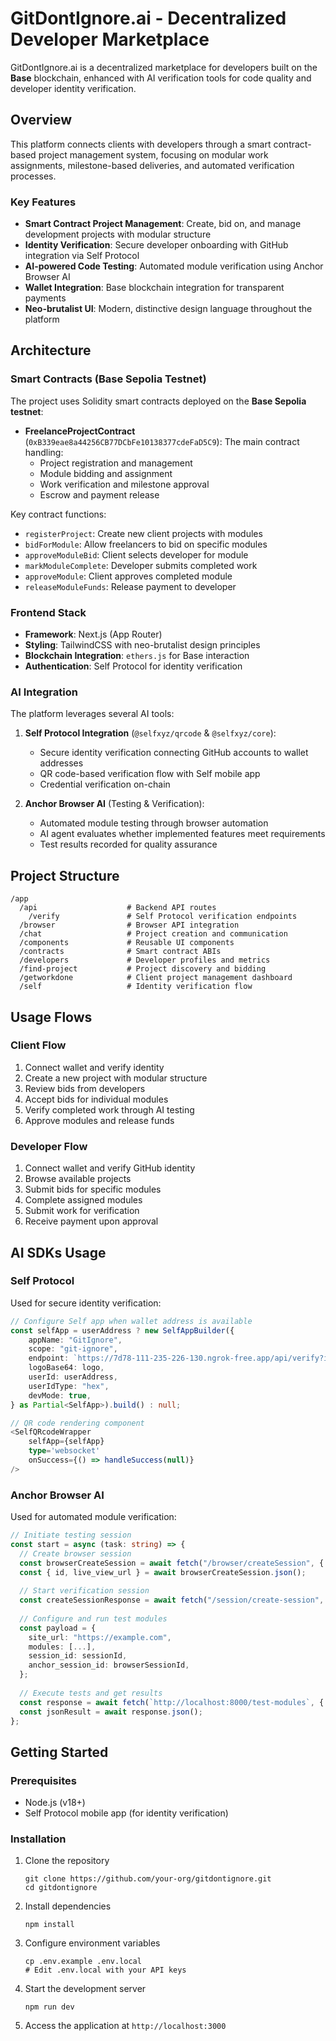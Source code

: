 # GitDontIgnore.ai - Decentralized Developer Marketplace

GitDontIgnore.ai is a decentralized marketplace for developers built on the **Base** blockchain, enhanced with AI verification tools for code quality and developer identity verification.

## Overview

This platform connects clients with developers through a smart contract-based project management system, focusing on modular work assignments, milestone-based deliveries, and automated verification processes.

### Key Features

- **Smart Contract Project Management**: Create, bid on, and manage development projects with modular structure  
- **Identity Verification**: Secure developer onboarding with GitHub integration via Self Protocol  
- **AI-powered Code Testing**: Automated module verification using Anchor Browser AI  
- **Wallet Integration**: Base blockchain integration for transparent payments  
- **Neo-brutalist UI**: Modern, distinctive design language throughout the platform  

## Architecture

### Smart Contracts (Base Sepolia Testnet)

The project uses Solidity smart contracts deployed on the **Base Sepolia testnet**:

- **FreelanceProjectContract** (`0xB339eae8a44256CB77DCbFe10138377cdeFaD5C9`): The main contract handling:
  - Project registration and management
  - Module bidding and assignment
  - Work verification and milestone approval
  - Escrow and payment release

Key contract functions:
- `registerProject`: Create new client projects with modules  
- `bidForModule`: Allow freelancers to bid on specific modules  
- `approveModuleBid`: Client selects developer for module  
- `markModuleComplete`: Developer submits completed work  
- `approveModule`: Client approves completed module  
- `releaseModuleFunds`: Release payment to developer  

### Frontend Stack

- **Framework**: Next.js (App Router)  
- **Styling**: TailwindCSS with neo-brutalist design principles  
- **Blockchain Integration**: `ethers.js` for Base interaction  
- **Authentication**: Self Protocol for identity verification  

### AI Integration

The platform leverages several AI tools:

1. **Self Protocol Integration** (`@selfxyz/qrcode` & `@selfxyz/core`):  
   - Secure identity verification connecting GitHub accounts to wallet addresses  
   - QR code-based verification flow with Self mobile app  
   - Credential verification on-chain  

2. **Anchor Browser AI** (Testing & Verification):  
   - Automated module testing through browser automation  
   - AI agent evaluates whether implemented features meet requirements  
   - Test results recorded for quality assurance  

## Project Structure


```
/app
  /api                    # Backend API routes
    /verify               # Self Protocol verification endpoints
  /browser                # Browser API integration
  /chat                   # Project creation and communication
  /components             # Reusable UI components
  /contracts              # Smart contract ABIs
  /developers             # Developer profiles and metrics
  /find-project           # Project discovery and bidding
  /getworkdone            # Client project management dashboard
  /self                   # Identity verification flow
```

## Usage Flows

### Client Flow
1. Connect wallet and verify identity
2. Create a new project with modular structure
3. Review bids from developers
4. Accept bids for individual modules
5. Verify completed work through AI testing
6. Approve modules and release funds

### Developer Flow
1. Connect wallet and verify GitHub identity
2. Browse available projects
3. Submit bids for specific modules
4. Complete assigned modules
5. Submit work for verification
6. Receive payment upon approval

## AI SDKs Usage

### Self Protocol
Used for secure identity verification:
```typescript
// Configure Self app when wallet address is available
const selfApp = userAddress ? new SelfAppBuilder({
    appName: "GitIgnore",
    scope: "git-ignore",
    endpoint: `https://7d78-111-235-226-130.ngrok-free.app/api/verify?isClient=false&githubUsername=${githubUsername}`,
    logoBase64: logo,
    userId: userAddress,
    userIdType: "hex",
    devMode: true,
} as Partial<SelfApp>).build() : null;

// QR code rendering component
<SelfQRcodeWrapper
    selfApp={selfApp}
    type='websocket'
    onSuccess={() => handleSuccess(null)}
/>
```

### Anchor Browser AI
Used for automated module verification:
```typescript
// Initiate testing session
const start = async (task: string) => {
  // Create browser session
  const browserCreateSession = await fetch("/browser/createSession", {...});
  const { id, live_view_url } = await browserCreateSession.json();
  
  // Start verification session
  const createSessionResponse = await fetch("/session/create-session", {...});
  
  // Configure and run test modules
  const payload = {
    site_url: "https://example.com",
    modules: [...],
    session_id: sessionId,
    anchor_session_id: browserSessionId,
  };
  
  // Execute tests and get results
  const response = await fetch(`http://localhost:8000/test-modules`, {...});
  const jsonResult = await response.json();
};
```

## Getting Started

### Prerequisites
- Node.js (v18+)
- Self Protocol mobile app (for identity verification)

### Installation
1. Clone the repository
   ```
   git clone https://github.com/your-org/gitdontignore.git
   cd gitdontignore
   ```

2. Install dependencies
   ```
   npm install
   ```

3. Configure environment variables
   ```
   cp .env.example .env.local
   # Edit .env.local with your API keys
   ```

4. Start the development server
   ```
   npm run dev
   ```

5. Access the application at `http://localhost:3000`

